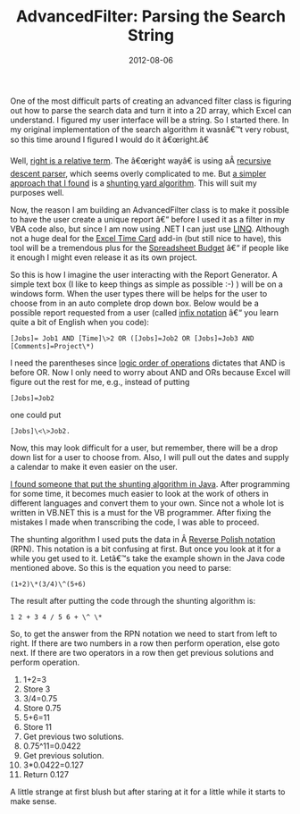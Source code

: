 ﻿---
date: 2012-08-06
title: "AdvancedFilter: Parsing the Search String"
tags: 
    - AdvancedFilter
---

One of the most difficult parts of creating an advanced filter class is
figuring out how to parse the search data and turn it into a 2D array,
which Excel can understand. I figured my user interface will be a
string. So I started there. In my original implementation of the search
algorithm it wasnâ€™t very robust, so this time around I figured I would
do it â€œright.â€

Well, [right is a relative term](http://stackoverflow.com/a/29124). The
â€œright wayâ€ is using aÂ [recursive descent
parser](http://en.wikipedia.org/wiki/Recursive_descent_parser), which
seems overly complicated to me. But [a simpler approach that I
found](http://stackoverflow.com/a/47717) is a [shunting yard
algorithm](http://en.wikipedia.org/wiki/Shunting_yard_algorithm). This
will suit my purposes well.

Now, the reason I am building an AdvancedFilter class is to make it
possible to have the user create a unique report â€“ before I used it as a
filter in my VBA code also, but since I am now using .NET I can just use
[LINQ](http://msdn.microsoft.com/en-us/library/bb763068.aspx). Although
not a huge deal for the [Excel Time
Card](http://www.spreadsheetbudget.com/products/excel-time-card/) add-in
(but still nice to have), this tool will be a tremendous plus for the
[Spreadsheet Budget](http://www.spreadsheetbudget.com/) â€“ if people like
it enough I might even release it as its own project.

So this is how I imagine the user interacting with the Report Generator.
A simple text box (I like to keep things as simple as possible :-)
) will be on a windows form. When the user types there will be helps for
the user to choose from in an auto complete drop down box. Below would
be a possible report requested from a user (called [infix
notation](http://en.wikipedia.org/wiki/Infix_notation) â€“ you learn quite
a bit of English when you code):

```
[Jobs]= Job1 AND [Time]\>2 OR ([Jobs]=Job2 OR [Jobs]=Job3 AND [Comments]=Project\*)
```

I need the parentheses since [logic order of
operations](http://en.wikipedia.org/wiki/Logical_connective#Order_of_precedence)
dictates that AND is before OR. Now I only need to worry about AND and
ORs because Excel will figure out the rest for me, e.g., instead of
putting

```
[Jobs]=Job2
```

one could put

```
[Jobs]\<\>Job2.
```

Now, this may look difficult for a user, but remember, there will be a
drop down list for a user to choose from. Also, I will pull out the
dates and supply a calendar to make it even easier on the user.

[I found someone that put the shunting algorithm in
Java](http://andreinc.net/2010/10/05/converting-infix-to-rpn-shunting-yard-algorithm/).
After programming for some time, it becomes much easier to look at the
work of others in different languages and convert them to your own.
Since not a whole lot is written in VB.NET this is a must for the VB
programmer. After fixing the mistakes I made when transcribing the code,
I was able to proceed.

The shunting algorithm I used puts the data in Â [Reverse Polish
notation](http://en.wikipedia.org/wiki/Reverse_Polish_notation) (RPN).
This notation is a bit confusing at first. But once you look at it for a
while you get used to it. Letâ€™s take the example shown in the Java code
mentioned above. So this is the equation you need to parse:

```
(1+2)\*(3/4)\^(5+6)
```

The result after putting the code through the shunting algorithm is:

```
1 2 + 3 4 / 5 6 + \^ \*
```

So, to get the answer from the RPN notation we need to start from left
to right. If there are two numbers in a row then perform operation, else
goto next. If there are two operators in a row then get previous
solutions and perform operation.

1.  1+2=3
2.  Store 3
3.  3/4=0.75
4.  Store 0.75
5.  5+6=11
6.  Store 11
7.  Get previous two solutions.
8.  0.75\^11=0.0422
9.  Get previous solution.
10. 3\*0.0422=0.127
11. Return 0.127

A little strange at first blush but after staring at it for a little
while it starts to make sense.

